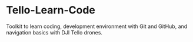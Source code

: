 # Tello-Learn-Code
Toolkit to learn coding, development environment with Git and GitHub, and navigation basics with DJI Tello drones.
